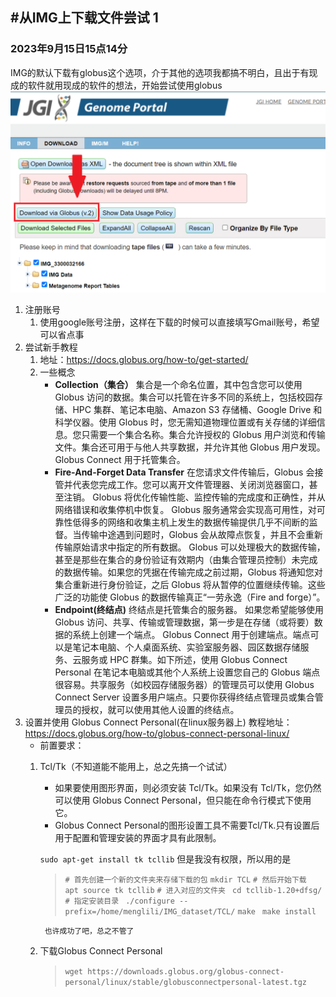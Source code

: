 #从IMG上下载文件尝试 1
---
### 2023年9月15日15点14分
IMG的默认下载有globus这个选项，介于其他的选项我都搞不明白，且出于有现成的软件就用现成的软件的想法，开始尝试使用globus
	![](/image/001.jpg)
1. 注册账号
   1. 使用google账号注册，这样在下载的时候可以直接填写Gmail账号，希望可以省点事
2. 尝试新手教程
   1. 地址：https://docs.globus.org/how-to/get-started/
   2. 一些概念
        -  **Collection（集合）**
            集合是一个命名位置，其中包含您可以使用 Globus 访问的数据。集合可以托管在许多不同的系统上，包括校园存储、HPC 集群、笔记本电脑、Amazon S3 存储桶、Google Drive 和科学仪器。使用 Globus 时，您无需知道物理位置或有关存储的详细信息。您只需要一个集合名称。集合允许授权的 Globus 用户浏览和传输文件。集合还可用于与他人共享数据，并允许其他 Globus 用户发现。Globus Connect 用于托管集合。
        - **Fire-And-Forget Data Transfer**
            在您请求文件传输后，Globus 会接管并代表您完成工作。您可以离开文件管理器、关闭浏览器窗口，甚至注销。 
            Globus 将优化传输性能、监控传输的完成度和正确性，并从网络错误和收集停机中恢复。 Globus 服务通常会实现高可用性，对可靠性低得多的网络和收集主机上发生的数据传输提供几乎不间断的监督。当传输中途遇到问题时，Globus 会从故障点恢复，并且不会重新传输原始请求中指定的所有数据。 Globus 可以处理极大的数据传输，甚至是那些在集合的身份验证有效期内（由集合管理员控制）未完成的数据传输。如果您的凭据在传输完成之前过期，Globus 将通知您对集合重新进行身份验证，之后 Globus 将从暂停的位置继续传输。这些广泛的功能使 Globus 的数据传输真正“一劳永逸（Fire and forge）”。
       - **Endpoint(终结点)**
            终结点是托管集合的服务器。
            如果您希望能够使用 Globus 访问、共享、传输或管理数据，第一步是在存储（或将要）数据的系统上创建一个端点。 Globus Connect 用于创建端点。端点可以是笔记本电脑、个人桌面系统、实验室服务器、园区数据存储服务、云服务或 HPC 群集。如下所述，使用 Globus Connect Personal 在笔记本电脑或其他个人系统上设置您自己的 Globus 端点很容易。共享服务（如校园存储服务器）的管理员可以使用 Globus Connect Server 设置多用户端点。只要你获得终结点管理员或集合管理员的授权，就可以使用其他人设置的终结点。
3. 设置并使用 Globus Connect Personal(在linux服务器上)
    教程地址：https://docs.globus.org/how-to/globus-connect-personal-linux/
    - 前置要求：
    1. Tcl/Tk（不知道能不能用上，总之先搞一个试试）
       - 如果要使用图形界面，则必须安装 Tcl/Tk。如果没有 Tcl/Tk，您仍然可以使用 Globus Connect Personal，但只能在命令行模式下使用它。
       - Globus Connect Personal的图形设置工具不需要Tcl/Tk.只有设置后用于配置和管理安装的界面才具有此限制。

        `sudo apt-get install tk tcllib`
        但是我没有权限，所以用的是
        >`# 首先创建一个新的文件夹来存储下载的包`
        `mkdir TCL`
        `# 然后开始下载`
        `  apt source tk tcllib`
        `# 进入对应的文件夹`
        ` cd tcllib-1.20+dfsg/`
        `# 指定安装目录`
        ` ./configure --prefix=/home/menglili/IMG_dataset/TCL/`
        `make `
        `make install`
        
        >
            也许成功了吧，总之不管了
    2. 下载Globus Connect Personal 
        > `wget https://downloads.globus.org/globus-connect-personal/linux/stable/globusconnectpersonal-latest.tgz`